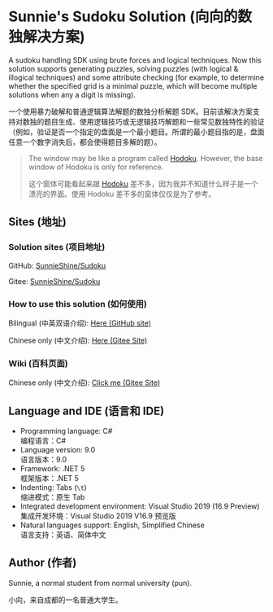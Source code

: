 # Sunnie's Sudoku Solution (向向的数独解决方案)

A sudoku handling SDK using brute forces and logical techniques. Now this solution supports generating puzzles, solving puzzles (with logical & illogical techniques) and some attribute checking (for example, to determine whether the specified grid is a minimal puzzle, which will become multiple solutions when any a digit is missing).

一个使用暴力破解和普通逻辑算法解题的数独分析解题 SDK。目前该解决方案支持对数独的题目生成、使用逻辑技巧或无逻辑技巧解题和一些常见数独特性的验证（例如，验证是否一个指定的盘面是一个最小题目。所谓的最小题目指的是，盘面任意一个数字消失后，都会使得题目多解的题）。

> The window may be like a program called [Hodoku](http://hodoku.sourceforge.net/en/index.php). However, the base window of Hodoku is only for reference.
>
> 这个窗体可能看起来跟 [Hodoku](http://hodoku.sourceforge.net/en/index.php) 差不多，因为我并不知道什么样子是一个漂亮的界面。使用 Hodoku 差不多的窗体仅仅是为了参考。



## Sites (地址)

### Solution sites (项目地址)

GitHub: [SunnieShine/Sudoku](https://github.com/SunnieShine/Sudoku)

Gitee: [SunnieShine/Sudoku](https://gitee.com/SunnieShine/Sudoku)

### How to use this solution (如何使用)

Bilingual (中英双语介绍): [Here (GitHub site)](https://github.com/SunnieShine/Sudoku/issues/83)

Chinese only (中文介绍): [Here (Gitee Site)](https://gitee.com/SunnieShine/Sudoku/wikis/%E5%A6%82%E4%BD%95%E5%90%AF%E5%8A%A8%E5%92%8C%E8%B0%83%E8%AF%95%E9%A1%B9%E7%9B%AE?sort_id=3330593)

### Wiki (百科页面)

Chinese only (中文介绍): [Click me (Gitee Site)](https://gitee.com/SunnieShine/Sudoku/wikis/pages)



## Language and IDE (语言和 IDE)

* Programming language: C#<br/>编程语言：C#
* Language version: 9.0<br/>语言版本：9.0
* Framework: .NET 5<br/>框架版本：.NET 5
* Indenting: Tabs (`\t`)<br/>缩进模式：原生 Tab
* Integrated development environment: Visual Studio 2019 (16.9 Preview)<br/>集成开发环境：Visual Studio 2019 V16.9 预览版
* Natural languages support: English, Simplified Chinese<br/>语言支持：英语、简体中文



## Author (作者)

Sunnie, a normal student from normal university (pun).

小向，来自成都的一名普通大学生。

